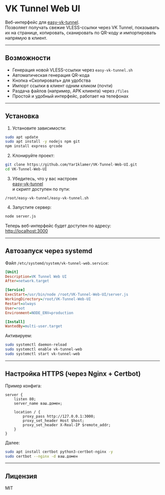 # VK Tunnel Web UI

Веб-интерфейс для [easy-vk-tunnel](https://github.com/nebesniy/easy-vk-tunnel).  
Позволяет получать свежие VLESS-ссылки через VK Tunnel, показывать их на странице, копировать, сканировать по QR-коду и импортировать напрямую в клиент.

---

## Возможности

- Генерация новой VLESS-ссылки через `easy-vk-tunnel.sh`
- Автоматическая генерация QR-кода
- Кнопка «Скопировать» для удобства
- Импорт ссылки в клиент одним кликом (почти)
- Раздача файлов (например, APK клиента) через `/files`
- Простой и удобный интерфейс, работает на телефонах

---

## Установка

1. Установите зависимости:

```bash
sudo apt update
sudo apt install -y nodejs npm git
npm install express qrcode
```

2. Клонируйте проект:

```bash
git clone https://github.com/Yar1klamer/VK-Tunnel-Web-UI.git
cd VK-Tunnel-Web-UI
```

3. Убедитесь, что у вас настроен  
[easy-vk-tunnel](https://github.com/nebesniy/easy-vk-tunnel)  
и скрипт доступен по пути:

```
/root/easy-vk-tunnel/easy-vk-tunnel.sh
```

4. Запустите сервер:

```bash
node server.js
```

Теперь веб-интерфейс будет доступен по адресу:  
[http://localhost:3000](http://localhost:3000)

---

## Автозапуск через systemd

Файл `/etc/systemd/system/vk-tunnel-web.service`:

```ini
[Unit]
Description=VK Tunnel Web UI
After=network.target

[Service]
ExecStart=/usr/bin/node /root/VK-Tunnel-Web-UI/server.js
WorkingDirectory=/root/VK-Tunnel-Web-UI
Restart=always
User=root
Environment=NODE_ENV=production

[Install]
WantedBy=multi-user.target
```

Активируем:

```bash
sudo systemctl daemon-reload
sudo systemctl enable vk-tunnel-web
sudo systemctl start vk-tunnel-web
```

---

## Настройка HTTPS (через Nginx + Certbot)

Пример конфига:

```nginx
server {
    listen 80;
    server_name ваш.домен;

    location / {
        proxy_pass http://127.0.0.1:3000;
        proxy_set_header Host $host;
        proxy_set_header X-Real-IP $remote_addr;
    }
}
```

Далее:

```bash
sudo apt install certbot python3-certbot-nginx -y
sudo certbot --nginx -d ваш.домен
```

---

## Лицензия

MIT
